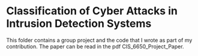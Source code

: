 # Classification of Cyber Attacks in Intrusion Detection Systems

This folder contains a group project and the code that I wrote as part of my contribution. The paper can be read in the pdf CIS_6650_Project_Paper. 


